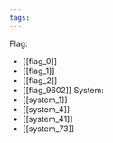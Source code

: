 ```yaml
---
tags:
---
```

Flag:
- [[flag_0]]
- [[flag_1]]
- [[flag_2]]
- [[flag_9602]]
System:
- [[system_1]]
- [[system_4]]
- [[system_41]]
- [[system_73]]
